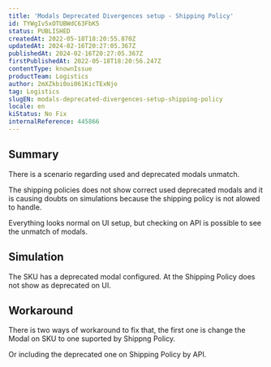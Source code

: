 ```yaml
---
title: 'Modals Deprecated Divergences setup - Shipping Policy'
id: TYWgIv5xOTUBWdC63FbK5
status: PUBLISHED
createdAt: 2022-05-18T18:20:55.870Z
updatedAt: 2024-02-16T20:27:05.367Z
publishedAt: 2024-02-16T20:27:05.367Z
firstPublishedAt: 2022-05-18T18:20:56.247Z
contentType: knownIssue
productTeam: Logistics
author: 2mXZkbi0oi061KicTExNjo
tag: Logistics
slugEN: modals-deprecated-divergences-setup-shipping-policy
locale: en
kiStatus: No Fix
internalReference: 445866
---
```


## Summary


There is a scenario regarding used and deprecated modals unmatch.

The shipping policies does not show correct used deprecated modals and it is causing doubts on simulations because the shipping policy is not alowed to handle.

Everything looks normal on UI setup, but checking on API is possible to see the unmatch of modals.




## Simulation


The SKU has a deprecated modal configured.
At the Shipping Policy does not show as deprecated on UI.




## Workaround


There is two ways of workaround to fix that, the first one is change the Modal on SKU to one suported by Shippng Policy.

Or including the deprecated one on Shipping Policy by API.

